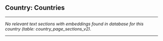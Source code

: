 ## Country: Countries

---

*No relevant text sections with embeddings found in database for this country (table: country_page_sections_v2).*

---
